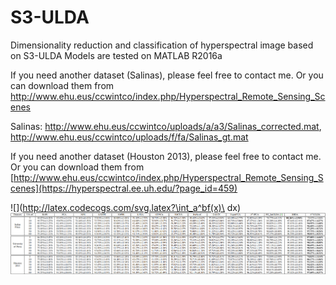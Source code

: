 # S3-ULDA
Dimensionality reduction and classification of hyperspectral image based on S3-ULDA
Models are tested on MATLAB R2016a

If you need another dataset (Salinas), please feel free to contact me. Or you can download them from http://www.ehu.eus/ccwintco/index.php/Hyperspectral_Remote_Sensing_Scenes

Salinas: http://www.ehu.eus/ccwintco/uploads/a/a3/Salinas_corrected.mat, http://www.ehu.eus/ccwintco/uploads/f/fa/Salinas_gt.mat

If you need another dataset (Houston 2013), please feel free to contact me. Or you can download them from [http://www.ehu.eus/ccwintco/index.php/Hyperspectral_Remote_Sensing_Scenes](https://hyperspectral.ee.uh.edu/?page_id=459)

![](http://latex.codecogs.com/svg.latex?\int_a^bf(x)\ dx)
![image](./img/SVMresult.png)

